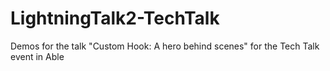 # LightningTalk2-TechTalk
Demos for the talk "Custom Hook: A hero behind scenes" for the Tech Talk event in Able
